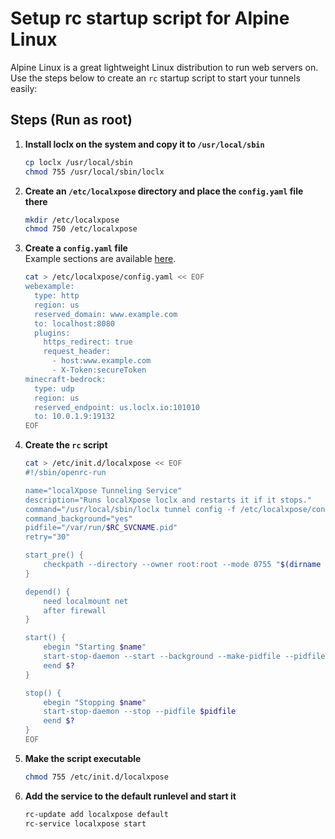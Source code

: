# Setup rc startup script for Alpine Linux

Alpine Linux is a great lightweight Linux distribution to run web servers on. Use the steps below to create an `rc` startup script to start your tunnels easily:

## Steps (Run as root)

1. **Install loclx on the system and copy it to `/usr/local/sbin`**
    ```sh
    cp loclx /usr/local/sbin
    chmod 755 /usr/local/sbin/loclx
    ```

2. **Create an `/etc/localxpose` directory and place the `config.yaml` file there**
    ```sh
    mkdir /etc/localxpose
    chmod 750 /etc/localxpose
    ```

3. **Create a `config.yaml` file**  
   Example sections are available [here](https://localxpose.io/docs/cli/config.yaml).
    ```sh
    cat > /etc/localxpose/config.yaml << EOF
    webexample:
      type: http
      region: us
      reserved_domain: www.example.com
      to: localhost:8080
      plugins:
        https_redirect: true
        request_header:
          - host:www.example.com
          - X-Token:secureToken
    minecraft-bedrock:
      type: udp
      region: us
      reserved_endpoint: us.loclx.io:101010
      to: 10.0.1.9:19132
    EOF
    ```

4. **Create the `rc` script**
    ```sh
    cat > /etc/init.d/localxpose << EOF
    #!/sbin/openrc-run
    
    name="localXpose Tunneling Service"
    description="Runs localXpose loclx and restarts it if it stops."
    command="/usr/local/sbin/loclx tunnel config -f /etc/localxpose/config.yaml"
    command_background="yes"
    pidfile="/var/run/$RC_SVCNAME.pid"
    retry="30"
    
    start_pre() {
        checkpath --directory --owner root:root --mode 0755 "$(dirname $pidfile)"
    }
    
    depend() {
        need localmount net
        after firewall
    }
    
    start() {
        ebegin "Starting $name"
        start-stop-daemon --start --background --make-pidfile --pidfile $pidfile --exec $command --retry ${retry}/1/TERM/30/KILL/5
        eend $?
    }
    
    stop() {
        ebegin "Stopping $name"
        start-stop-daemon --stop --pidfile $pidfile
        eend $?
    }
    EOF
    ```

5. **Make the script executable**
    ```sh
    chmod 755 /etc/init.d/localxpose
    ```

6. **Add the service to the default runlevel and start it**
    ```sh
    rc-update add localxpose default
    rc-service localxpose start
    ```
